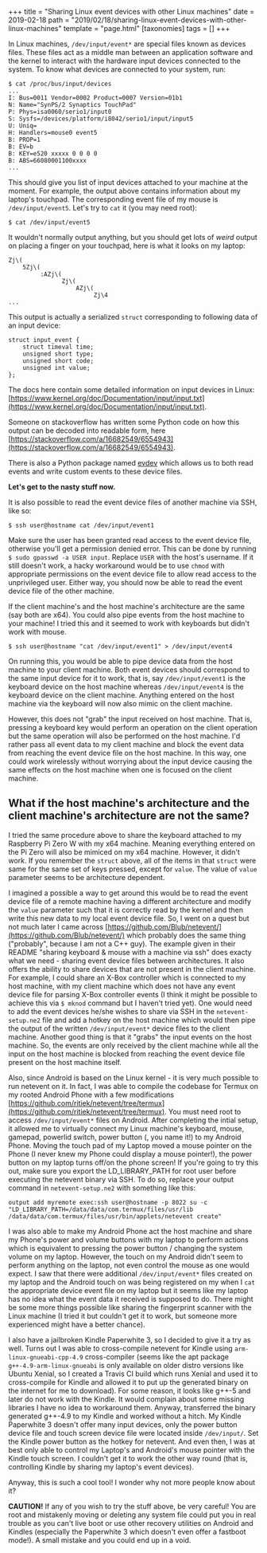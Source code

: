 +++
title = "Sharing Linux event devices with other Linux machines"
date = 2019-02-18
path = "2019/02/18/sharing-linux-event-devices-with-other-linux-machines"
template = "page.html"
[taxonomies]
tags = []
+++

In Linux machines, `/dev/input/event*` are special files known as devices files. These files act
as a middle man between an application software and the kernel to interact with the hardware input
devices connected to the system. To know what devices are connected to your system, run:
```
$ cat /proc/bus/input/devices
...
I: Bus=0011 Vendor=0002 Product=0007 Version=01b1
N: Name="SynPS/2 Synaptics TouchPad"
P: Phys=isa0060/serio1/input0
S: Sysfs=/devices/platform/i8042/serio1/input/input5
U: Uniq=
H: Handlers=mouse0 event5
B: PROP=1
B: EV=b
B: KEY=e520 xxxxx 0 0 0 0
B: ABS=66080001100xxxx
...
```

This should give you list of input devices attached to your machine at the moment. For example,
the output above contains information about my laptop's touchpad. The corresponding event file of my
mouse is `/dev/input/event5`. Let's try to `cat` it (you may need root):
```
$ cat /dev/input/event5
```
It wouldn't normally output anything, but you should get lots of *weird* output on placing a finger
on your touchpad, here is what it looks on my laptop:
```
Zj\(
    5Zj\(
         :AZj\(
               Zj\(
                   AZj\(
                        Zj\4
...
```

This output is actually a serialized `struct` corresponding to following data of an input device:
```
struct input_event {
    struct timeval time;
    unsigned short type;
    unsigned short code;
    unsigned int value;
};
```

The docs here contain some detailed information on input devices in Linux:
[https://www.kernel.org/doc/Documentation/input/input.txt](https://www.kernel.org/doc/Documentation/input/input.txt).

Someone on stackoverflow has written some Python code on how this output can be decoded into
readable form, here [https://stackoverflow.com/a/16682549/6554943](https://stackoverflow.com/a/16682549/6554943).

There is also a Python package named [evdev](https://python-evdev.readthedocs.io/en/latest/install.html)
which allows us to both read events and write custom events to these device files.


**Let's get to the nasty stuff now.**

It is also possible to read the event device files of another machine via SSH, like so:
```
$ ssh user@hostname cat /dev/input/event1
```
Make sure the user has been granted read access to the event device file, otherwise you'll get
a permission denied error. This can be done by running `$ sudo gpasswd -a USER input`. Replace
`USER` with the host's username. If it still doesn't work, a hacky workaround would be to use
`chmod` with appropriate permissions on the event device file to allow read access to the
unprivileged user. Either way, you should now be able to read the event device file of the other
machine.

If the client machine's and the host machine's architecture are the same (say both are x64). You
could also pipe events from the host machine to your machine! I tried this and it seemed to work
with keyboards but didn't work with mouse.

```
$ ssh user@hostname "cat /dev/input/event1" > /dev/input/event4
```
On running this, you would be able to pipe device data from the host machine to your client machine.
Both event devices should correspond to the same input device for it to work, that is, say `/dev/input/event1`
is the keyboard device on the host machine whereas `/dev/input/event4` is the keyboard device on the client
machine. Anything entered on the host machine via the keyboard will now also mimic on the client machine.

However, this does not "grab" the input received on host machine. That is, pressing a keyboard key
would perform an operation on the client operation but the same operation will also be performed on the
host machine. I'd rather pass all event data to my client machine and block the event data from reaching
the event device file on the host machine. In this way, one could work wirelessly without worrying
about the input device causing the same effects on the host machine when one is focused on the client
machine.


## What if the host machine's architecture and the client machine's architecture are not the same?

I tried the same procedure above to share the keyboard attached to my Raspberry Pi Zero W with my x64
machine. Meaning everything entered on the Pi Zero will also be mimiced on my x64 machine.
However, it didn't work. If you remember the `struct` above, all of the items in that `struct` were
same for the same set of keys pressed, except for `value`. The value of `value` parameter seems
to be architecture dependent.

I imagined a possible a way to get around this would be to read the event device file of a remote
machine having a different architecture and modify the `value` parameter such that it is correctly read
by the kernel and then write this new data to my local event device file. So, I went on a quest but
not much later I came across [https://github.com/Blub/netevent/](https://github.com/Blub/netevent/) which
probably does the same thing ("probably", because I am not a C++ guy). The example given in their README
"sharing keyboard & mouse with a machine via ssh" does exacty what we need - sharing event device files
between architectures. It also offers the ability to share devices that are not present in the client
machine. For example, I could share an X-Box controller which is connected to my host machine, with my client
machine which does not have any event device file for parsing X-Box controller events (I think it might
be possible to achieve this via `$ mknod` command but I haven't tried yet). One would need to add the event
devices he/she wishes to share via SSH in the `netevent-setup.ne2` file and add a hotkey on the host machine
which would then pipe the output of the written `/dev/input/event*` device files to the client machine.
Another good thing is that it "grabs" the input events on the host machine. So, the events are only
received by the client machine while all the input on the host machine is blocked from reaching the event
device file present on the host machine itself.

Also, since Android is based on the Linux kernel - it is very much possible to run netevent on it. In
fact, I was able to compile the codebase for Termux on my rooted Android Phone with a few modifications
[https://github.com/ritiek/netevent/tree/termux](https://github.com/ritiek/netevent/tree/termux).
You must need root to access `/dev/input/event*` files on
Android. After completing the intial setup, it allowed me to virtually connect my Linux machine's keyboard,
mouse, gamepad, powerlid switch, power button (, you name it!) to my Android Phone. Moving the touch pad of
my Laptop moved a mouse pointer on the Phone (I never knew my Phone could display a mouse pointer!), the
power button on my laptop turns off/on the phone screen! If you're going to try this out, make sure you export
the LD_LIBRARY_PATH for root user before executing the netevent binary via SSH. To do so, replace your output
command in `netevent-setup.ne2` with something like this:
```
output add myremote exec:ssh user@hostname -p 8022 su -c "LD_LIBRARY_PATH=/data/data/com.termux/files/usr/lib /data/data/com.termux/files/usr/bin/applets/netevent create"
```

I was also able to make my Android Phone act the host machine and share my Phone's power and volume buttons
with my laptop to perform actions which is equivalent to pressing the power button / changing the system
volume on my laptop. However, the touch on my Android didn't seem to perform anything on the laptop, not
even control the mouse as one would expect. I saw that there were additional `/dev/input/event*` files
created on my laptop and the Android touch on was being registered on my when I `cat` the appropriate device
event file on my laptop but it seems like my laptop has no idea what the event data it received is supposed to do. There might
be some more things possible like sharing the fingerprint scanner with the Linux machine (I tried it but
couldn't get it to work, but someone more experienced might have a better chance).

I also have a jailbroken Kindle Paperwhite 3, so I decided to give it a try as well. Turns out I was able
to cross-compile netevent for Kindle using `arm-linux-gnueabi-cpp-4.9` cross-compiler (seems like the apt
package `g++-4.9-arm-linux-gnueabi` is only available on older distro versions like Ubuntu Xenial, so I
created a Travis CI build which runs Xenial and used it to cross-compile for Kindle and allowed it to put
up the generated binary on the internet for me to download). For some reason, it looks like g++-5 and later
do not work with the Kindle. It would complain about some missing libraries I have no idea to workaround
them. Anyway, transferred the binary generated g++-4.9 to my Kindle and worked without a hitch. My Kindle
Paperwhite 3 doesn't offer many input devices, only the power button device file and touch screen device
file were located inside `/dev/input/`. Set the Kindle power button as the hotkey for netevent. And even
then, I was at best only able to control my Laptop's and Android's mouse pointer with the Kindle touch screen.
I couldn't get it to work the other way round (that is, controlling Kindle by sharing my laptop's event
devices).

Anyway, this is such a cool tool! I wonder why not more people know about it?

**CAUTION!** If any of you wish to try the stuff above, be very careful! You are root and mistakenly moving
or deleting any system file could put you in real trouble as you can't live boot or use other recovery
utilities on Android and Kindles (especially the Paperwhite 3 which doesn't even offer a fastboot mode!).
A small mistake and you could end up in a void.
